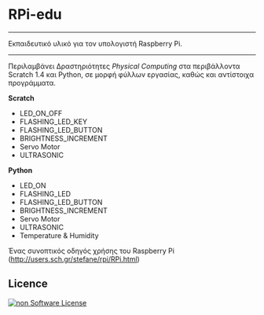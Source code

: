 # RPi-edu

---
Εκπαιδευτικό υλικό για τον υπολογιστή Raspberry Pi.

---

Περιλαμβάνει Δραστηριότητες *Physical Computing* στα περιβάλλοντα Scratch 1.4 και Python, σε μορφή φύλλων εργασίας, καθώς και αντίστοιχα προγράμματα.  

**Scratch**
* LED_ON_OFF
* FLASHING_LED_KEY
* FLASHING_LED_BUTTON
* BRIGHTNESS_INCREMENT
* Servo Motor
* ULTRASONIC

**Python**
* LED_ON
* FLASHING_LED
* FLASHING_LED_BUTTON
* BRIGHTNESS_INCREMENT
* Servo Motor
* ULTRASONIC
* Temperature & Humidity

Ένας συνοπτικός οδηγός χρήσης του Raspberry Pi (http://users.sch.gr/stefane/rpi/RPi.html)

## Licence
[![non Software License](https://mirrors.creativecommons.org/presskit/buttons/88x31/png/by-sa.png)](https://creativecommons.org/licenses/by-sa/4.0/deed.el)
